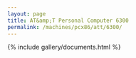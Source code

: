 ```yaml
---
layout: page
title: AT&amp;T Personal Computer 6300
permalink: /machines/pcx86/att/6300/
---
```


{% include gallery/documents.html %}

